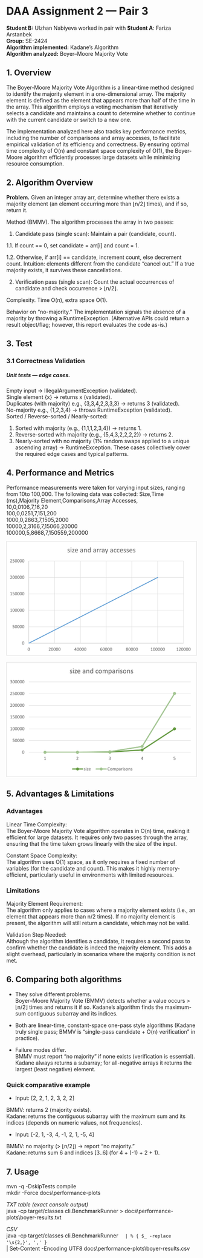 # DAA Assignment 2 — Pair 3
**Student B:** Ulzhan Nabiyeva worked in pair with **Student A**: Fariza Arstanbek   
**Group:** SE-2424  
**Algorithm implemented:** Kadane’s Algorithm   
**Algorithm analyzed:** Boyer–Moore Majority Vote

## 1. Overview
The Boyer-Moore Majority Vote Algorithm is a linear-time method designed to identify the majority element in a 
one-dimensional array. The majority element is defined as the element that appears more than half of the time in the 
array. This algorithm employs a voting mechanism that iteratively selects a candidate and maintains a count to determine 
whether to continue with the current candidate or switch to a new one.

The implementation analyzed here also tracks key performance metrics, including the number of comparisons and array 
accesses, to facilitate empirical validation of its efficiency and correctness. By ensuring optimal time complexity of
O(n) and constant space complexity of O(1), the Boyer-Moore algorithm efficiently processes large datasets while 
minimizing resource consumption.

## 2. Algorithm Overview

**Problem.** Given an integer array arr, determine whether there exists a majority element (an element occurring more 
than ⌊n/2⌋ times), and if so, return it.

Method (BMMV).
The algorithm processes the array in two passes:

1. Candidate pass (single scan): Maintain a pair (candidate, count).

1.1. If count == 0, set candidate = arr[i] and count = 1.

1.2. Otherwise, if arr[i] == candidate, increment count, else decrement count.
Intuition: elements different from the candidate “cancel out.” If a true majority exists, it survives these cancellations.

2. Verification pass (single scan): Count the actual occurrences of candidate and check occurrence > ⌊n/2⌋.

Complexity. Time O(n), extra space O(1).

Behavior on “no-majority.”
The implementation signals the absence of a majority by throwing a RuntimeException. (Alternative APIs could return a 
result object/flag; however, this report evaluates the code as-is.)

## 3. Test 
   ### 3.1 Correctness Validation

##### Unit tests — edge cases.

Empty input → IllegalArgumentException (validated).  
Single element {x} → returns x (validated).  
Duplicates (with majority) e.g., {3,3,4,2,3,3,3} → returns 3 (validated).  
No-majority e.g., {1,2,3,4} → throws RuntimeException (validated).  
Sorted / Reverse-sorted / Nearly-sorted:  
1. Sorted with majority (e.g., {1,1,1,2,3,4}) → returns 1.  
2. Reverse-sorted with majority (e.g., {5,4,3,2,2,2,2}) → returns 2.  
3. Nearly-sorted with no majority (1% random swaps applied to a unique ascending array) → RuntimeException.
These cases collectively cover the required edge cases and typical patterns.

## 4. Performance and Metrics
Performance measurements were taken for varying input sizes, ranging from 10to 100,000. The
following data was collected:
Size,Time (ms),Majority Element,Comparisons,Array Accesses,  
10,0,0106,7,16,20  
100,0,0251,7,151,200  
1000,0,2863,7,1505,2000  
10000,2,3166,7,15066,20000  
100000,5,8668,7,150559,200000   

![img_5.png](img_5.png)

![img_4.png](img_4.png)

## 5. Advantages & Limitations
### Advantages  
Linear Time Complexity:  
The Boyer-Moore Majority Vote algorithm operates in
O(n) time, making it efficient for large datasets. It requires only two passes through the array, ensuring that the time
taken grows linearly with the size of the input.

Constant Space Complexity:  
The algorithm uses O(1) space, as it only requires a fixed number of variables (for the candidate and count). This makes
it highly memory-efficient, particularly useful in environments with limited resources.

### Limitations 
Majority Element Requirement:  
The algorithm only applies to cases where a majority element exists (i.e., an element that appears more than
n/2 times). If no majority element is present, the algorithm will still return a candidate, which may not be valid.

Validation Step Needed:  
Although the algorithm identifies a candidate, it requires a second pass to confirm whether the candidate is indeed the 
majority element. This adds a slight overhead, particularly in scenarios where the majority condition is not met.

## 6. Comparing both algorithms
+ They solve different problems.  
Boyer–Moore Majority Vote (BMMV) detects whether a value occurs > ⌊n/2⌋ times and returns it if so.
Kadane’s algorithm finds the maximum-sum contiguous subarray and its indices.

+ Both are linear-time, constant-space one-pass style algorithms (Kadane truly single pass; BMMV is “single-pass candidate + O(n) verification” in practice).

+ Failure modes differ.  
BMMV must report “no majority” if none exists (verification is essential).
Kadane always returns a subarray; for all-negative arrays it returns the largest (least negative) element.

### Quick comparative example

+ Input: [2, 2, 1, 2, 3, 2, 2]

BMMV: returns 2 (majority exists).   
Kadane: returns the contiguous subarray with the maximum sum and its indices (depends on numeric values, not frequencies).

+ Input: [-2, 1, -3, 4, -1, 2, 1, -5, 4]

BMMV: no majority (> ⌊n/2⌋) → report “no majority.”  
Kadane: returns sum 6 and indices [3..6] (for 4 + (-1) + 2 + 1).

## 7. Usage
mvn -q -DskipTests compile  
mkdir -Force docs\performance-plots

*TXT table (exact console output)*  
java -cp target/classes cli.BenchmarkRunner > docs\performance-plots\boyer-results.txt

*CSV*  
java -cp target/classes cli.BenchmarkRunner `  
| % { $_ -replace '\s{2,}', ',' } `   
| Set-Content -Encoding UTF8 docs\performance-plots\boyer-results.csv  

